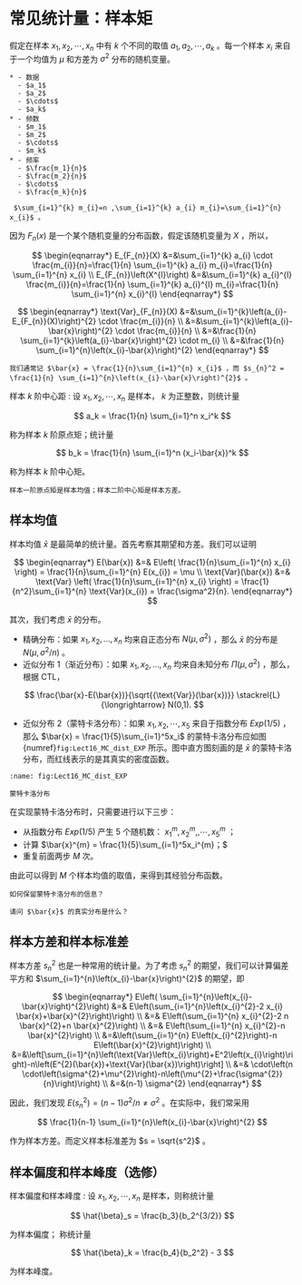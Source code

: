 # 常见统计量：样本矩
假定在样本 $x_1,x_2,\cdots,x_n$ 中有 $k$ 个不同的取值
 $a_1,a_2,\cdots,a_k$ 。每一个样本 $x_i$ 来自于一个均值为 $\mu$ 和方差为 $\sigma^2$ 分布的随机变量。

```{list-table}
* - 数据
  - $a_1$
  - $a_2$
  - $\cdots$
  - $a_k$
* - 频数
  - $m_1$
  - $m_2$
  - $\cdots$
  - $m_k$
* - 频率
  - $\frac{m_1}{n}$
  - $\frac{m_2}{n}$
  - $\cdots$
  - $\frac{m_k}{n}$
```

````{admonition} Remark
 $\sum_{i=1}^{k} m_{i}=n ,\sum_{i=1}^{k} a_{i} m_{i}=\sum_{i=1}^{n} x_{i}$ 。
````

因为 $F_n(x)$ 是一个某个随机变量的分布函数，假定该随机变量为 $X$ ，所以，

$$
\begin{eqnarray*}
E_{F_{n}}(X) &=&\sum_{i=1}^{k} a_{i} \cdot \frac{m_{i}}{n}=\frac{1}{n} \sum_{i=1}^{k} a_{i} m_{i}=\frac{1}{n} \sum_{i=1}^{n} x_{i} \\
E_{F_{n}}\left(X^{l}\right) &=&\sum_{i=1}^{k} a_{i}^{l} \frac{m_{i}}{n}=\frac{1}{n} \sum_{i=1}^{k} a_{i}^{l} m_{i}=\frac{1}{n} \sum_{i=1}^{n} x_{i}^{l}
\end{eqnarray*}
$$

$$
\begin{eqnarray*}
\text{Var}_{F_{n}}(X) &=&\sum_{i=1}^{k}\left(a_{i}-E_{F_{n}}(X)\right)^{2} \cdot \frac{m_{i}}{n} \\
&=&\sum_{i=1}^{k}\left(a_{i}-\bar{x}\right)^{2} \cdot \frac{m_{i}}{n} \\
&=&\frac{1}{n} \sum_{i=1}^{k}\left(a_{i}-\bar{x}\right)^{2} \cdot m_{i} \\
&=&\frac{1}{n} \sum_{i=1}^{n}\left(x_{i}-\bar{x}\right)^{2}
\end{eqnarray*}
$$

```{admonition} Remark
我们通常记 $\bar{x} = \frac{1}{n}\sum_{i=1}^{n} x_{i}$ ，而 $s_{n}^2 = \frac{1}{n} \sum_{i=1}^{n}\left(x_{i}-\bar{x}\right)^{2}$ 。
```

样本 $k$ 阶中心距
: 设 $x_1,x_2,\cdots,x_n$ 是样本， $k$ 为正整数，则统计量

$$
a_k = \frac{1}{n} \sum_{i=1}^n x_i^k
$$

称为样本 $k$ 阶原点矩；统计量

$$
b_k = \frac{1}{n} \sum_{i=1}^n (x_i-\bar{x})^k
$$

称为样本 $k$ 阶中心矩。

```{admonition} Remark
样本一阶原点矩是样本均值；样本二阶中心矩是样本方差。
```

## 样本均值
样本均值 $\bar{x}$ 是最简单的统计量。首先考察其期望和方差。我们可以证明

$$
\begin{eqnarray*}
E(\bar{x}) &=& E\left( \frac{1}{n}\sum_{i=1}^{n} x_{i} \right) = \frac{1}{n}\sum_{i=1}^{n} E(x_{i}) = \mu \\
\text{Var}(\bar{x}) &=& \text{Var} \left( \frac{1}{n}\sum_{i=1}^{n} x_{i} \right) = \frac{1}{n^2}\sum_{i=1}^{n} \text{Var}(x_{i}) = \frac{\sigma^2}{n}.
\end{eqnarray*}
$$

其次，我们考虑 $\bar{x}$ 的分布。

- 精确分布：如果 $x_{1}, x_{2}, \ldots, x_{n}$ 均来自正态分布 $N\left(\mu, \sigma^{2}\right)$ ，那么 $\bar{x}$ 的分布是 $N(\mu,\sigma^2/n)$ 。
- 近似分布 1（渐近分布）：如果 $x_{1}, x_{2}, \ldots, x_{n}$ 均来自未知分布 $\Pi\left(\mu, \sigma^{2}\right)$ ，那么，根据 CTL，

$$
\frac{\bar{x}-E(\bar{x})}{\sqrt{{\text{Var}}(\bar{x})}} \stackrel{L}{\longrightarrow} N(0,1).
$$

- 近似分布 2（蒙特卡洛分布）：如果 $x_{1},x_{2},\cdots,x_{5}$ 来自于指数分布 $Exp(1/5)$ ，那么 $\bar{x} = \frac{1}{5}\sum_{i=1}^5x_i$ 的蒙特卡洛分布应如图 {numref}`fig:Lect16_MC_dist_EXP` 所示。图中直方图刻画的是 $\bar{x}$ 的蒙特卡洛分布，而红线表示的是其真实的密度函数。
```{figure} /fig/Lect16_MC_dist_EXP.png
:name: fig:Lect16_MC_dist_EXP

蒙特卡洛分布
```
在实现蒙特卡洛分布时，只需要进行以下三步：

- 从指数分布 $Exp(1/5)$ 产生 $5$ 个随机数： $x_1^{m},x_2^{m},,\cdots,x_5^{m}$ ；
- 计算 $\bar{x}^{m} = \frac{1}{5}\sum_{i=1}^5x_i^{m}；$ 
- 重复前面两步 $M$ 次。

由此可以得到 $M$ 个样本均值的取值，来得到其经验分布函数。

```{admonition} Question
如何保留蒙特卡洛分布的信息？
```

```{admonition} Question
请问 $\bar{x}$ 的真实分布是什么？
```

## 样本方差和样本标准差
样本方差 $s_{n}^2$ 也是一种常用的统计量。为了考虑 $s_{n}^2$ 的期望，我们可以计算偏差平方和 $\sum_{i=1}^{n}\left(x_{i}-\bar{x}\right)^{2}$ 的期望，即

$$
\begin{eqnarray*}
E\left( \sum_{i=1}^{n}\left(x_{i}-\bar{x}\right)^{2}\right)
&=& E\left(\sum_{i=1}^{n}\left(x_{i}^{2}-2 x_{i} \bar{x}+\bar{x}^{2}\right)\right) \\
&=& E\left(\sum_{i=1}^{n} x_{i}^{2}-2 n \bar{x}^{2}+n \bar{x}^{2}\right) \\
&=& E\left(\sum_{i=1}^{n} x_{i}^{2}-n \bar{x}^{2}\right) \\
&=&\left(\sum_{i=1}^{n} E\left(x_{i}^{2}\right)-n E\left(\bar{x}^{2}\right)\right) \\
&=&\left[\sum_{i=1}^{n}\left(\text{Var}\left(x_{i}\right)+E^2\left(x_{i}\right)\right)-n\left(E^{2}(\bar{x})+\text{Var}(\bar{x})\right)\right] \\
&=& \cdot\left(n \cdot\left(\sigma^{2}+\mu^{2}\right)-n\left(\mu^{2}+\frac{\sigma^{2}}{n}\right)\right) \\
&=&(n-1) \sigma^{2}
\end{eqnarray*}
$$

因此，我们发现 $E(s_n^2) = (n-1)\sigma^2/n \neq \sigma^2$ 。在实际中，我们常采用

$$
\frac{1}{n-1} \sum_{i=1}^{n}\left(x_{i}-\bar{x}\right)^{2}
$$

作为样本方差。而定义样本标准差为 $s = \sqrt{s^2}$ 。

## 样本偏度和样本峰度（选修）

样本偏度和样本峰度
: 设 $x_1,x_2,\cdots,x_n$ 是样本，则称统计量

$$
\hat{\beta}_s = \frac{b_3}{b_2^{3/2}}
$$

为样本偏度；
称统计量

$$
\hat{\beta}_k = \frac{b_4}{b_2^2} - 3
$$

为样本峰度。